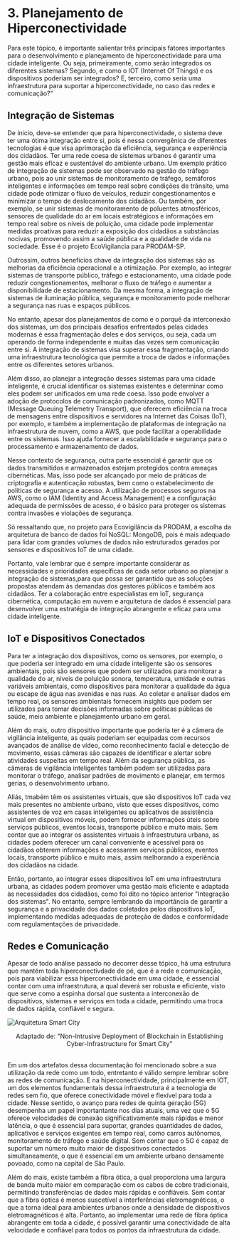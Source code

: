 # 3. Planejamento de Hiperconectividade

Para este tópico, é importante salientar três principais fatores importantes para o desenvolvimento e planejamento de hiperconectividade para uma cidade inteligente. Ou seja, primeiramente, como serão integrados os diferentes sistemas? Segundo, e como o IOT (Internet Of Things) e os dispositivos poderiam ser integrados? E, terceiro, como seria uma infraestrutura para suportar a hiperconectividade, no caso das redes e comunicação?"

## Integração de Sistemas

De ínicio, deve-se entender que para hiperconectividade, o sistema deve ter uma ótima integração entre si, pois é nessa convergênica de diferentes tecnologias é que visa aprimoração da eficiência, segurança e experiência dos cidadãos. Ter uma rede coesa de sistemas urbanos é  garantir uma gestão mais eficaz e sustentável do ambiente urbano. Um exemplo prático de integração de sistemas pode ser observado na gestão do tráfego urbano, pois ao unir sistemas de monitoramento de tráfego, semáforos inteligentes e informações em tempo real sobre condições de trânsito, uma cidade pode otimizar o fluxo de veículos, reduzir congestionamentos e minimizar o tempo de deslocamento dos cidadãos. Ou também, por exemplo, se unir sistemas de monitoramento de poluentes atmosféricos, sensores de qualidade do ar em locais estratégicos e informações em tempo real sobre os níveis de poluição, uma cidade pode implementar medidas proativas para reduzir a exposição dos cidadãos a substâncias nocivas, promovendo assim a saúde pública e a qualidade de vida na sociedade. Esse é o projeto EcoVigilancia para PRODAM-SP.

Outrossim, outros benefícios chave da integração dos sistemas são as melhorias da eficiência operacional e a otimização. Por exemplo, ao integrar sistemas de transporte público, tráfego e estacionamento, uma cidade pode reduzir congestionamentos, melhorar o fluxo de tráfego e aumentar a disponibilidade de estacionamento. Da mesma forma, a integração de sistemas de iluminação pública, segurança e monitoramento pode melhorar a segurança nas ruas e espaços públicos.

No entanto, apesar dos planejamentos de como e o porquê da interconexão dos sistemas, um dos principais desafios enfrentados pelas cidades modernas é essa fragmentação deles e dos serviços, ou seja, cada um operando de forma independente e muitas das vezes sem comunicação entre si. A integração de sistemas visa superar essa fragmentação, criando uma infraestrutura tecnológica que permite a troca de dados e informações entre os diferentes setores urbanos.

Além disso, ao planejar a integração desses sistemas para uma cidade inteligente, é crucial identificar os sistemas existentes e determinar como eles podem ser unificados em uma rede coesa. Isso pode envolver a adoção de protocolos de comunicação padronizados, como MQTT (Message Queuing Telemetry Transport), que oferecem eficiência na troca de mensagens entre dispositivos e servidores na Internet das Coisas (IoT), por exemplo, e também a implementação de plataformas de integração  na infraestrutura de nuvem, como a AWS, que  pode facilitar a operabilidade entre os sistemas. Isso ajuda fornecer a escalabilidade e segurança para o processamento e armazenamento de dados.

Nesse contexto de segurança, outra parte essencial é garantir que os dados transmitidos e armazenados estejam protegidos contra ameaças cibernéticas. Mas, isso pode ser alcançado por meio de práticas de criptografia e autenticação robustas, bem como o estabelecimento de políticas de segurança e acesso. A utilização de processos seguros na AWS, como o IAM (Identity and Access Management) e a configuração adequada de permissões de acesso, é o básico para proteger os sistemas contra invasões e violações de segurança.

Só ressaltando que, no projeto para Ecovigilância da PRODAM, a escolha da arquitetura de banco de dados foi NoSQL: MongoDB, pois é mais adequado para lidar com grandes volumes de dados não estruturados gerados por sensores e dispositivos IoT de uma cidade.

Portanto, vale lembrar que é sempre importante considerar as necessidades e prioridades específicas de cada setor urbano ao planejar a integração de sistemas,para que possa ser garantido que as soluções propostas atendam às demandas dos gestores públicos e também aos cidadãos. Ter a colaboração entre especialistas em IoT, segurança cibernética, computação em nuvem e arquitetura de dados é essencial para desenvolver uma estratégia de integração abrangente e eficaz para uma cidade inteligente.

## IoT e Dispositivos Conectados

Para ter a integração dos dispositivos, como os sensores,  por exemplo, o que poderia ser integrado em uma cidade inteligente são os sensores ambientais, pois são sensores que podem ser utilizados para monitorar a qualidade do ar, níveis de poluição sonora, temperatura, umidade e outras variáveis ambientais, como dispositivos para monitorar a qualidade da água ou escape de água nas avenidas e nas ruas. Ao coletar e analisar dados em tempo real, os sensores ambientais fornecem insights que podem ser utilizados para tomar decisões informadas sobre políticas públicas de saúde, meio ambiente e planejamento urbano em geral.

Além do mais, outro dispositivo importante que poderia ter é a câmera de vigilância inteligente, as quais poderiam ser equipadas com recursos avançados de análise de vídeo, como reconhecimento facial e detecção de movimento, essas câmeras são capazes de identificar e alertar sobre atividades suspeitas em tempo real. Além da segurança pública, as câmeras de vigilância inteligentes também podem ser utilizadas para monitorar o tráfego, analisar padrões de movimento e planejar, em termos gerias, o desenvolvimento urbano.

Aliás, tmabém têm os assistentes virtuais, que são dispositivos IoT cada vez mais presentes no ambiente urbano, visto que esses dispositivos, como assistentes de voz em casas inteligentes ou aplicativos de assistência virtual em dispositivos móveis, podem fornecer informações úteis sobre serviços públicos, eventos locais, transporte público e muito mais. Sem contar que ao integrar os assistentes virtuais à infraestrutura urbana, as cidades podem oferecer um canal conveniente e acessível para os cidadãos obterem informações e acessarem serviços públicos, eventos locais, transporte público e muito mais,  assim melhorando a experiência dos cidadãos na cidade.

Então, portanto, ao integrar esses dispositivos IoT em uma infraestrutura urbana, as cidades podem promover uma gestão mais eficiente e adaptada às necessidades dos cidadãos, como foi dito no tópico anterior "Integração dos sistemas". No entanto, sempre lembrando da importância de garantir a segurança e a privacidade dos dados coletados pelos dispositivos IoT, implementando medidas adequadas de proteção de dados e conformidade com regulamentações de privacidade.

## Redes e Comunicação

Apesar de todo análise passado no decorrer desse tópico, há uma estrutura que mantém toda hiperconectivdade de pé, que é a rede e comunicação, pois para viabilizar essa hiperconectividade em uma cidade, é essencial contar com uma infraestrutura, a qual deverá ser robusta e eficiente, visto que serve como a espinha dorsal que sustenta a interconexão de dispositivos, sistemas e serviços em toda a cidade, permitindo uma troca de dados rápida, confiável e segura.

![Arquitetura Smart City](/static/img/smart-city-arquitetura.png)
<center>Adaptado de: "Non-Intrusive Deployment of Blockchain in Establishing Cyber-Infrastructure for Smart City" </center> <br>

Em um dos artefatos dessa documentação foi mencionado sobre a sua utilização da rede como um todo, entretanto é válido sempre lembrar sobre as redes de comunicação. E na hiperconectividade, principalmente em IOT, um dos elementos fundamentais dessa infraestrutura é a tecnologia de redes sem fio, que oferece conectividade móvel e flexível para toda a cidade. Nesse sentido, o avanço para redes de quinta geração (5G) desempenha um papel importantante nos dias atuais, uma vez que o 5G oferece velocidades de conexão significativamente mais rápidas e menor latência, o que é essencial para suportar, grandes quantidades de dados, aplicativos e serviços exigentes em tempo real, como carros autônomos, monitoramento de tráfego e saúde digital. Sem contar que o 5G é capaz de suportar um número muito maior de dispositivos conectados simultaneamente, o que é essencial em um ambiente urbano densamente povoado, como na capital de São Paulo.

Além do mais, existe também a fibra ótica, a qual proporciona uma largura de banda muito maior em comparação com os cabos de cobre tradicionais, permitindo transferências de dados mais rápidas e confiáveis. Sem contar que a fibra óptica é menos suscetível a interferências eletromagnéticas, o que a torna ideal para ambientes urbanos onde a densidade de dispositivos eletromagnéticos é alta. Portanto, ao implementar uma rede de fibra óptica abrangente em toda a cidade, é possível garantir uma conectividade de alta velocidade e confiável para todos os pontos da infraestrutura da cidade.
